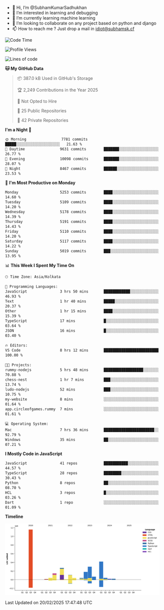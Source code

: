 - 👋 Hi, I’m @SubhamKumarSadhukhan
- 👀 I’m interested in learning and debugging
- 🌱 I’m currently learning machine learning
- 💞️ I’m looking to collaborate on any project based on python and django
- 📫 How to reach me ?
      Just drop a mail in idiot@subhamsk.cf

<!---
SubhamKumarSadhukhan/SubhamKumarSadhukhan is a ✨ special ✨ repository because its `README.md` (this file) appears on your GitHub profile.
You can click the Preview link to take a look at your changes.
--->


<!--START_SECTION:waka-->
![Code Time](http://img.shields.io/badge/Code%20Time-2%2C762%20hrs%2032%20mins-blue)

![Profile Views](http://img.shields.io/badge/Profile%20Views-2-blue)

![Lines of code](https://img.shields.io/badge/From%20Hello%20World%20I%27ve%20Written-2.8%20million%20lines%20of%20code-blue)

**🐱 My GitHub Data** 

> 📦 387.0 kB Used in GitHub's Storage 
 > 
> 🏆 2,249 Contributions in the Year 2025
 > 
> 🚫 Not Opted to Hire
 > 
> 📜 25 Public Repositories 
 > 
> 🔑 42 Private Repositories 
 > 
**I'm a Night 🦉** 

```text
🌞 Morning                7781 commits        █████░░░░░░░░░░░░░░░░░░░░   21.63 % 
🌆 Daytime                9631 commits        ███████░░░░░░░░░░░░░░░░░░   26.77 % 
🌃 Evening                10098 commits       ███████░░░░░░░░░░░░░░░░░░   28.07 % 
🌙 Night                  8467 commits        ██████░░░░░░░░░░░░░░░░░░░   23.53 % 
```
📅 **I'm Most Productive on Monday** 

```text
Monday                   5253 commits        ████░░░░░░░░░░░░░░░░░░░░░   14.60 % 
Tuesday                  5109 commits        ████░░░░░░░░░░░░░░░░░░░░░   14.20 % 
Wednesday                5178 commits        ████░░░░░░░░░░░░░░░░░░░░░   14.39 % 
Thursday                 5191 commits        ████░░░░░░░░░░░░░░░░░░░░░   14.43 % 
Friday                   5110 commits        ████░░░░░░░░░░░░░░░░░░░░░   14.20 % 
Saturday                 5117 commits        ████░░░░░░░░░░░░░░░░░░░░░   14.22 % 
Sunday                   5019 commits        ███░░░░░░░░░░░░░░░░░░░░░░   13.95 % 
```


📊 **This Week I Spent My Time On** 

```text
🕑︎ Time Zone: Asia/Kolkata

💬 Programming Languages: 
JavaScript               3 hrs 50 mins       ████████████░░░░░░░░░░░░░   46.93 % 
Text                     1 hr 40 mins        █████░░░░░░░░░░░░░░░░░░░░   20.37 % 
Other                    1 hr 15 mins        ████░░░░░░░░░░░░░░░░░░░░░   15.39 % 
TypeScript               17 mins             █░░░░░░░░░░░░░░░░░░░░░░░░   03.64 % 
JSON                     16 mins             █░░░░░░░░░░░░░░░░░░░░░░░░   03.40 % 

🔥 Editors: 
VS Code                  8 hrs 12 mins       █████████████████████████   100.00 % 

🐱‍💻 Projects: 
rummy-nodejs             5 hrs 48 mins       ██████████████████░░░░░░░   70.88 % 
chess-nest               1 hr 7 mins         ███░░░░░░░░░░░░░░░░░░░░░░   13.74 % 
ludo-nodejs              52 mins             ███░░░░░░░░░░░░░░░░░░░░░░   10.75 % 
my-website               8 mins              ░░░░░░░░░░░░░░░░░░░░░░░░░   01.64 % 
app.circleofgames.rummy  7 mins              ░░░░░░░░░░░░░░░░░░░░░░░░░   01.61 % 

💻 Operating System: 
Mac                      7 hrs 36 mins       ███████████████████████░░   92.79 % 
Windows                  35 mins             ██░░░░░░░░░░░░░░░░░░░░░░░   07.21 % 
```

**I Mostly Code in JavaScript** 

```text
JavaScript               41 repos            ███████████░░░░░░░░░░░░░░   44.57 % 
TypeScript               28 repos            ████████░░░░░░░░░░░░░░░░░   30.43 % 
Python                   8 repos             ██░░░░░░░░░░░░░░░░░░░░░░░   08.70 % 
HCL                      3 repos             █░░░░░░░░░░░░░░░░░░░░░░░░   03.26 % 
Dart                     1 repo              ░░░░░░░░░░░░░░░░░░░░░░░░░   01.09 % 
```



**Timeline**

![Lines of Code chart](https://raw.githubusercontent.com/SubhamKumarSadhukhan/SubhamKumarSadhukhan/main/assets/bar_graph.png)


 Last Updated on 20/02/2025 17:47:48 UTC
<!--END_SECTION:waka-->
